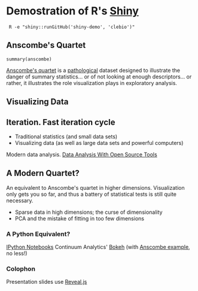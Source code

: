 # Demostration of R's [Shiny][shi]
     R -e "shiny::runGitHub('shiny-demo', 'clebio')"

## Anscombe's Quartet
    summary(anscombe)

[Anscombe's quartet][ansc] is a [pathological][patho] dataset designed to illustrate the danger of summary statistics... or of not looking at enough descriptors... or rather, it illustrates the role visualization plays in exploratory analysis.

## Visualizing Data

## Iteration. Fast iteration cycle

  - Traditional statistics (and small data sets)
  - Visualizing data (as well as large data sets and powerful computers)

Modern data analysis. [Data Analysis With Open Source Tools][janert]

## A Modern Quartet?
An equivalent to Anscombe's quartet in higher dimensions. Visualization only gets you so far, and thus a battery of statistical tests is still quite necessary.

  - Sparse data in high dimensions; the curse of dimensionality
  - PCA and the mistake of fitting in too few dimensions

### A Python Equivalent?
[IPython Notebooks][inote]
Continuum Analytics' [Bokeh][bokeh] (with [Anscombe example](http://bokeh.pydata.org/plot_gallery/anscombe.html), no less!)

### Colophon
Presentation slides use [Reveal.js][rev]

[ansc]:https://en.wikipedia.org/wiki/Anscombe's_quartet
[shi]:http://rstudio.github.io/shiny/tutorial/
[janert]:http://shop.oreilly.com/product/9780596802363.do
[rev]:http://lab.hakim.se/reveal-js/
[patho]:https://en.wikipedia.org/wiki/Pathological_example
[inote]:http://ipython.org/notebook.html
[bokeh]:https://github.com/ContinuumIO/Bokeh
